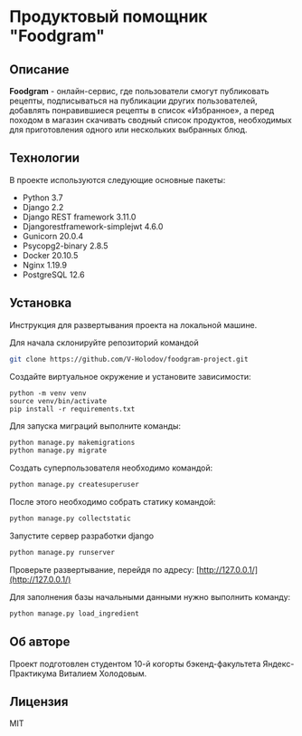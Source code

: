 # Продуктовый помощник "Foodgram"
## Описание
**Foodgram** -  онлайн-сервис, где пользователи смогут публиковать рецепты, подписываться на публикации других пользователей, добавлять понравившиеся рецепты в список «Избранное», а перед походом в магазин скачивать сводный список продуктов, необходимых для приготовления одного или нескольких выбранных блюд.

## Технологии
В проекте используются следующие основные пакеты:
- Python 3.7
- Django 2.2
- Django REST framework 3.11.0  
- Djangorestframework-simplejwt 4.6.0
- Gunicorn 20.0.4
- Psycopg2-binary 2.8.5
- Docker  20.10.5
- Nginx 1.19.9
- PostgreSQL 12.6


## Установка
Инструкция для развертывания проекта на локальной машине.


Для начала склонируйте репозиторий командой 
```bash
git clone https://github.com/V-Holodov/foodgram-project.git
```
Создайте виртуальное окружение и установите зависимости:
```
python -m venv venv
source venv/bin/activate
pip install -r requirements.txt
```

Для запуска миграций выполните команды:
```bash
python manage.py makemigrations
python manage.py migrate
```
Создать суперпользователя необходимо командой:
```bash
python manage.py createsuperuser
```
После этого необходимо собрать статику командой:
```bash
python manage.py collectstatic
```
Запустите сервер разработки django
```bash
python manage.py runserver
```
Проверьте развертывание, перейдя по адресу:
[http://127.0.0.1/](http://127.0.0.1/)

Для заполнения базы начальными данными нужно выполнить команду:
```bash
python manage.py load_ingredient
```

## Об авторе
Проект подготовлен студентом 10-й когорты бэкенд-факультета Яндекс-Практикума Виталием Холодовым.

## Лицензия
MIT